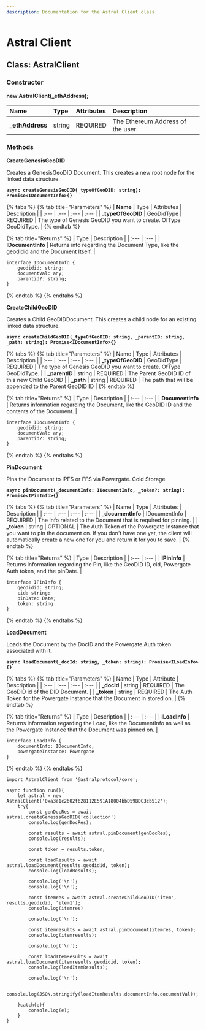 ```yaml
---
description: Documentation for the Astral Client class.
---
```


# Astral Client

## Class: AstralClient

### Constructor

**new AstralClient\(\_ethAddress\);**

| Name | Type | Attributes | Description |
| :--- | :--- | :--- | :--- |
| **\_ethAddress** | string | REQUIRED | The Ethereum Address of the user. |

### Methods 

**CreateGenesisGeoDID**

Creates a GenesisGeoDID Document. This creates a new root node for the linked data structure.

**`async createGenesisGeoDID(_typeOfGeoDID: string): Promise<IDocumentInfo>{}`**

{% tabs %}
{% tab title="Parameters" %}
| **Name** | Type  | Attributes | Description |
| :--- | :--- | :--- | :--- |
| **\_typeOfGeoDID** | GeoDidType | REQUIRED | The type of Genesis GeoDID you want to create. OfType GeoDidType. |
{% endtab %}

{% tab title="Returns" %}
| Type | Description |
| :--- | :--- |
| **IDocumentInfo** | Returns info regarding the Document Type, like the geodidid and the Document Itself.  |

```text
interface IDocumentInfo {
    geodidid: string;
    documentVal: any;
    parentid?: string;
}
```
{% endtab %}
{% endtabs %}

**CreateChildGeoDID** 

Creates a Child GeoDIDDocument. This creates a child node for an existing linked data structure.

**`async createChildGeoDID(_typeOfGeoDID: string, _parentID: string, _path: string): Promise<IDocumentInfo>{}`**

{% tabs %}
{% tab title="Parameters" %}
| Name | Type | Attributes | Description |
| :--- | :--- | :--- | :--- |
| **\_typeOfGeoDID** | GeoDidType | REQUIRED | The type of Genesis GeoDID you want to create. OfType GeoDidType. |
| **\_parentID** | string  | REQUIRED | The Parent GeoDID ID of this new Child GeoDID |
| **\_path** | string | REQUIRED | The path that will be appended to the Parent GeoDID ID |
{% endtab %}

{% tab title="Returns" %}
| Type | Description |
| :--- | :--- |
| **DocumentInfo** | Returns information regarding the Document, like the GeoDID ID and the contents of the Document. |

```text
interface IDocumentInfo {
    geodidid: string;
    documentVal: any;
    parentid?: string;
}
```
{% endtab %}
{% endtabs %}

**PinDocument**

Pins the Document to IPFS or FFS via Powergate. Cold Storage

**`async pinDocument(_documentInfo: IDocumentInfo, _token?: string): Promise<IPinInfo>{}`**

{% tabs %}
{% tab title="Parameters" %}
| Name | Type | Attributes | Description |
| :--- | :--- | :--- | :--- |
| **\_documentInfo** | IDocumentInfo | REQUIRED | The Info related to the Document that is required for pinning.  |
| **\_token** | string | OPTIONAL | The Auth Token of the Powergate Instance that you want to pin the document on. If you don't have one yet, the client will automatically create a new one for you and return it for you to save. |
{% endtab %}

{% tab title="Returns" %}
| Type | Description |
| :--- | :--- |
| **IPinInfo** | Returns information regarding the Pin, like the GeoDID ID, cid, Powergate Auth token, and the pinDate. |

```text
interface IPinInfo {
    geodidid: string;
    cid: string;
    pinDate: Date;
    token: string
} 
```
{% endtab %}
{% endtabs %}

**LoadDocument**

Loads the Document by the DocID and the Powergate Auth token associated with it.

**`async loadDocument(_docId: string, _token: string): Promise<ILoadInfo>{}`**

{% tabs %}
{% tab title="Parameters" %}
| Name | Type | Attribute | Description |
| :--- | :--- | :--- | :--- |
| **\_docId** | string | REQUIRED | The GeoDID id of the DID Document. |
| **\_token** | string | REQUIRED | The Auth Token for the Powergate Instance that the Document in stored on.  |
{% endtab %}

{% tab title="Returns" %}
| Type | Description |
| :--- | :--- |
| **ILoadInfo** | Returns information regarding the Load, like the DocumentInfo as well as the Powergate Instance that the Document was pinned on. |

```text
interface LoadInfo {
    documentInfo: IDocumentInfo;
    powergateInstance: Powergate 
}
```
{% endtab %}
{% endtabs %}

```text
import AstralClient from '@astralprotocol/core';

async function run(){
    let astral = new AstralClient('0xa3e1c2602f628112E591A18004bbD59BDC3cb512');
    try{
        const genDocRes = await astral.createGenesisGeoDID('collection')
        console.log(genDocRes);

        const results = await astral.pinDocument(genDocRes);
        console.log(results);

        const token = results.token;

        const loadResults = await astral.loadDocument(results.geodidid, token);
        console.log(loadResults);

        console.log('\n');
        console.log('\n');

        const itemres = await astral.createChildGeoDID('item', results.geodidid, 'item1');
        console.log(itemres)

        console.log('\n');

        const itemresults = await astral.pinDocument(itemres, token);
        console.log(itemresults);

        console.log('\n');

        const loadItemResults = await astral.loadDocument(itemresults.geodidid, token);
        console.log(loadItemResults);

        console.log('\n');

        console.log(JSON.stringify(loadItemResults.documentInfo.documentVal));

    }catch(e){
        console.log(e);
    }
}
```



